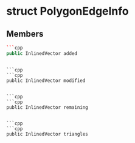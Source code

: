 # struct PolygonEdgeInfo


## Members

```cpp
```cpp
public InlinedVector added
```
```

```cpp
```cpp
public InlinedVector modified
```
```

```cpp
```cpp
public InlinedVector remaining
```
```

```cpp
```cpp
public InlinedVector triangles
```
```



